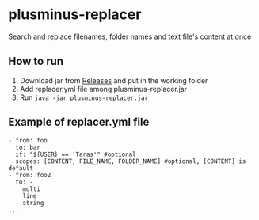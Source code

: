 # plusminus-replacer
Search and replace filenames, folder names and text file's content at once

## How to run
1. Download jar from [Releases](https://github.com/plusminus-software/plusminus-replacer/releases)
and put in the working folder
2. Add replacer.yml file among plusminus-replacer.jar
3. Run ```java -jar plusminus-replacer.jar```

## Example of replacer.yml file
```
- from: foo
  to: bar
  if: "${USER} == 'Taras'" #optional
  scopes: [CONTENT, FILE_NAME, FOLDER_NAME] #optional, [CONTENT] is default
- from: foo2
  to: -
    multi
    line
    string
...
```
